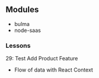 ## Modules
- bulma
- node-saas

### Lessons
29: Test Add Product Feature
- Flow of data with React Context
